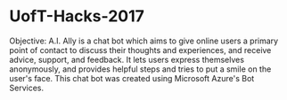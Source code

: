 # UofT-Hacks-2017
Objective:
A.I. Ally is a chat bot which aims to give online users a primary point of contact to discuss their thoughts and experiences, and receive advice, support, and feedback. It lets users express themselves anonymously, and provides helpful steps and tries to put a smile on the user's face. This chat bot was created using Microsoft Azure's Bot Services.

